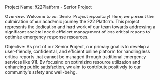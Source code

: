 Project Name: 922Platform - Senior Project

Overview:
Welcome to our Senior Project repository! Here, we present the culmination of our academic journey the 922 Platform. 
This project represents the dedication and hard work of our team towards addressing a significant societal need: efficient management of less critical reports to optimize emergency response resources.

Objective:
As part of our Senior Project, our primary goal is to develop a user-friendly, confidential, 
and efficient online platform for handling less critical reports that cannot be managed through traditional emergency services like 911. 
By focusing on optimizing resource utilization and enhancing public satisfaction, we aim to contribute positively to our community's safety and well-being.

